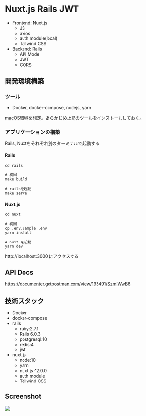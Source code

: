 # Nuxt.js Rails JWT

* Frontend: Nuxt.js
  * JS
  * axios
  * auth module(local)
  * Tailwind CSS
* Backend: Rails
  * API Mode
  * JWT
  * CORS


## 開発環境構築

### ツール
* Docker, docker-compose, nodejs, yarn

macOS環境を想定。あらかじめ上記のツールをインストールしておく。

### アプリケーションの構築
Rails, Nuxtをそれぞれ別のターミナルで起動する

#### Rails
```
cd rails

# 初回
make build

# railsを起動
make serve
```

#### Nuxt.js
```
cd nuxt

# 初回
cp .env.sample .env
yarn install

# nuxt を起動
yarn dev
```

http://localhost:3000 にアクセスする

## API Docs

https://documenter.getpostman.com/view/193491/SzmiWwB6

## 技術スタック
* Docker
* docker-compose
* rails
  * ruby:2.7.1
  * Rails 6.0.3
  * postgresql:10
  * redis:4
  * jwt
* nuxt.js
  * node:10
  * yarn
  * nuxt.js ^2.0.0
  * auth module
  * Tailwind CSS


## Screenshot
![](https://user-images.githubusercontent.com/1701108/81878534-4e1e6e80-95c3-11ea-83fa-d33f5c299e1d.png)
